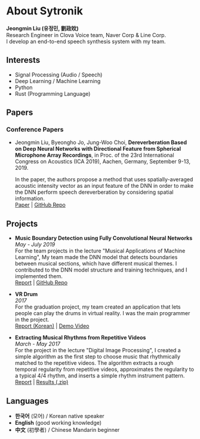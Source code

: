# About Sytronik

**Jeongmin Liu (유정민, 劉政旼)**  
Research Engineer in Clova Voice team, Naver Corp & Line Corp.  
I develop an end-to-end speech synthesis system with my team.

<!-- **Email**: <sytronik210@gmail.com>   -->
<!-- **GitHub**: <https://github.com/Sytronik> -->

## Interests

- Signal Processing (Audio / Speech)
- Deep Learning / Machine Learning
- Python
- Rust (Programming Language)

## Papers

### Conference Papers

- Jeongmin Liu, Byeongho Jo, Jung-Woo Choi, **Dereverberation Based on Deep Neural Networks with Directional Feature from Spherical Microphone Array Recordings**, in Proc. of the 23rd International Congress on Acoustics (ICA 2019), Aachen, Germany, September 9-13, 2019. 
    
  In the paper, the authors propose a method that uses spatially-averaged acoustic intensity vector as an input feature of the DNN  in order to make the DNN perform speech dereverberation by considering spatial information.  
  [Paper](/assets/ICA2019.pdf) | [GitHub Repo](https://github.com/Sytronik/dereverberation-directional-feature)

## Projects

- **Music Boundary Detection using Fully Convolutional Neural Networks**  
  *May - July 2019*  
  For the team projects in the lecture "Musical Applications of Machine Learning", My team made the DNN model that detects boundaries between musical sections, which have different musical themes. I contributed to the DNN model structure and training techniques, and I implemented them.  
  [Report](/assets/music-boundary-detection-report.pdf) | 
  [GitHub Repo](https://github.com/Sytronik/music-boundary-detection)

- **VR Drum**  
  *2017*  
  For the graduation project, my team created an application that lets people can play the drums in virtual reality. I was the main programmer in the project.  
  [Report (Korean)](/assets/VR-drum-report-korean.pdf) | [Demo Video](https://youtu.be/QXyJwmr9mhQ)

- **Extracting Musical Rhythms from Repetitive Videos**  
  *March - May 2017*  
  For the project in the lecture "Digital Image Processing", I created a simple algorithm as the first step to choose music that rhythmically matched to the repetitive videos. The algorithm extracts a rough temporal regularity from repetitive videos, approximates the regularity to a typical 4/4 rhythm, and inserts a simple rhythm instrument pattern.  
  [Report](/assets/extracting-musical-report.pdf) | [Results (.zip)](/assets/extracting-musical-results.zip)

## Languages

- **한국어** (모어) / Korean native speaker
- **English** (good working knowledge)
- **中文** (初學者) / Chinese Mandarin beginner
